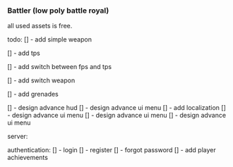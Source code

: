 ### Battler (low poly battle royal)

all used assets is free.

todo:
[] - add simple weapon 

[] - add tps 

[] - add switch between fps and tps

[] - add switch weapon
 
[] - add grenades

[] - design advance hud 
[] - design advance ui menu
[] - add localization
[] - design advance ui menu
[] - design advance ui menu
[] - design advance ui menu



server:

authentication:
[] - login
[] - register
[] - forgot password
[] - add player achievements
